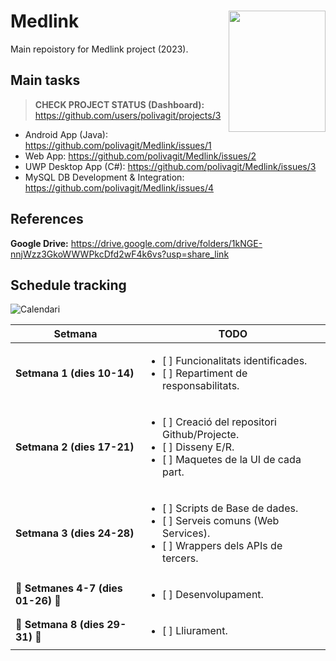 # <img src="https://user-images.githubusercontent.com/80911118/232479149-6e1b5dc0-7010-460d-831b-1bd9d3fe6bcb.png" width="155" height="194" align="right"> Medlink
Main repoistory for Medlink project (2023).

## Main tasks
> **CHECK PROJECT STATUS (Dashboard):** https://github.com/users/polivagit/projects/3

 - Android App (Java): https://github.com/polivagit/Medlink/issues/1
 - Web App: https://github.com/polivagit/Medlink/issues/2
 - UWP Desktop App (C#): https://github.com/polivagit/Medlink/issues/3
 - MySQL DB Development & Integration: https://github.com/polivagit/Medlink/issues/4

## References
**Google Drive:** https://drive.google.com/drive/folders/1kNGE-nnjWzz3GkoWWWPkcDfd2wF4k6vs?usp=share_link

## Schedule tracking
![Calendari](https://user-images.githubusercontent.com/80911118/233130831-923ad141-93ac-463b-9ca4-d05b33c5028b.jpg)
  
| Setmana | TODO |
| --- | --- |
| **Setmana 1 (dies 10-14)** |<ul><li>[ ] Funcionalitats identificades.</li><li>[ ] Repartiment de responsabilitats.</li></ul>|
| **Setmana 2 (dies 17-21)** |<ul><li>[ ] Creació del repositori Github/Projecte.</li><li>[ ] Disseny E/R.</li><li>[ ] Maquetes de la UI de cada part.</li></ul>|
| **Setmana 3 (dies 24-28)** |<ul><li>[ ] Scripts de Base de dades.</li><li>[ ] Serveis comuns (Web Services).</li><li>[ ] Wrappers dels APIs de tercers.</li></ul>|
| **🚧 Setmanes 4-7 (dies 01-26) 🚧** |<ul><li>[ ] Desenvolupament.</li></ul>|
| **🚀 Setmana 8 (dies 29-31) 🚀** |<ul><li>[ ] Lliurament.</li></ul>|

